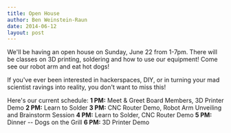 ```yaml
---
title: Open House
author: Ben Weinstein-Raun
date: 2014-06-12
layout: post
---
```


We'll be having an open house on Sunday, June 22 from 1-7pm. There will be classes on 3D printing, soldering and how to use our equipment! Come see our robot arm and eat hot dogs!

If you've ever been interested in hackerspaces, DIY, or in turning your mad scientist ravings into reality, you don't want to miss this!

Here's our current schedule:
**1 PM:** Meet & Greet Board Members, 3D Printer Demo
**2 PM:** Learn to Solder
**3 PM:** CNC Router Demo, Robot Arm Unveiling and Brainstorm Session
**4 PM:** Learn to Solder, CNC Router Demo
**5 PM:** Dinner -- Dogs on the Grill
**6 PM:** 3D Printer Demo
